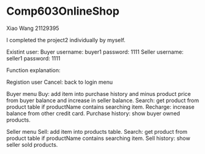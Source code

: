 # Comp603OnlineShop

Xiao Wang 21129395 

I completed the project2 individually by myself.

Existint user: 
Buyer    username: buyer1   password: 1111
Seller   username: seller1  password: 1111

Function explanation:

Registion user
Cancel: back to login menu

Buyer menu
Buy: add item into purchase history and minus product price from buyer balance and increase in seller balance.
Search: get product from product table if productName contains searching item.
Recharge: increase balance from other credit card.
Purchase history: show buyer owned products.

Seller menu
Sell: add item into products table.
Search: get product from product table if productName contains searching item.
Sell history: show seller sold products.
